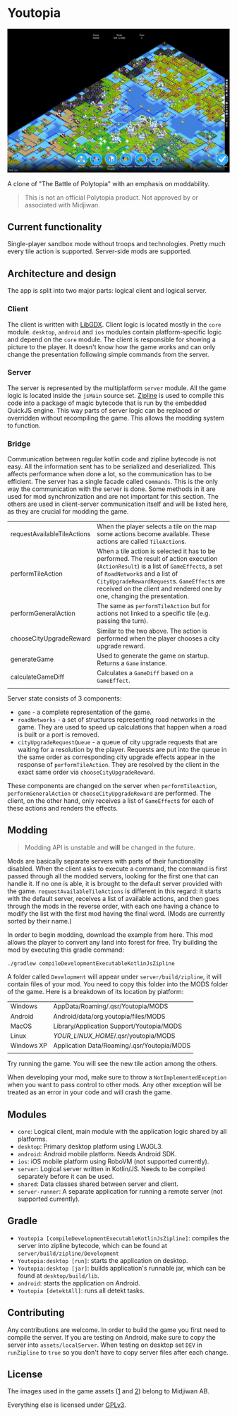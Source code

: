 # Youtopia

![screenshot](images/screenshot.png)

A clone of "The Battle of Polytopia" with an emphasis on moddability.

> This is not an official Polytopia product. Not approved by or associated with Midjiwan.

## Current functionality

Single-player sandbox mode without troops and technologies.
Pretty much every tile action is supported.
Server-side mods are supported.

## Architecture and design

The app is split into two major parts: logical client and logical server.

### Client

The client is written with [LibGDX](https://libgdx.com/).
Client logic is located mostly in the `core` module.
`desktop`, `android` and `ios` modules contain platform-specific logic and depend on the `core` module.
The client is responsible for showing a picture to the player.
It doesn't know how the game works and can only change the presentation following simple commands from the server.

### Server

The server is represented by the multiplatform `server` module.
All the game logic is located inside the `jsMain` source set.
[Zipline](https://github.com/cashapp/zipline) is used to compile this code into a package of magic bytecode that is run by the embedded QuickJS engine.
This way parts of server logic can be replaced or overridden without recompiling the game.
This allows the modding system to function.

### Bridge

Communication between regular kotlin code and zipline bytecode is not easy.
All the information sent has to be serialized and deserialized.
This affects performance when done a lot, so the communication has to be efficient.
The server has a single facade called `Commands`.
This is the only way the communication with the server is done.
Some methods in it are used for mod synchronization and are not important for this section.
The others are used in client-server communication itself and will be listed here, as they are crucial for modding the game.

|                             |                                                                                                                                                                                                                                                                                                    |
|-----------------------------|----------------------------------------------------------------------------------------------------------------------------------------------------------------------------------------------------------------------------------------------------------------------------------------------------|
| requestAvailableTileActions | When the player selects a tile on the map some actions become available. These actions are called `TileAction`s.                                                                                                                                                                                   |
| performTileAction           | When a tile action is selected it has to be performed. The result of action execution (`ActionResult`) is a list of `GameEffect`s, a set of `RoadNetwork`s and a list of `CityUpgradeRewardRequest`s. `GameEffect`s are received on the client and rendered one by one, changing the presentation. |
| performGeneralAction        | The same as `performTileAction` but for actions not linked to a specific tile (e.g. passing the turn).                                                                                                                                                                                             |
| chooseCityUpgradeReward     | Similar to the two above. The action is performed when the player chooses a city upgrade reward.                                                                                                                                                                                                   |
| generateGame                | Used to generate the game on startup. Returns a `Game` instance.                                                                                                                                                                                                                                   |
| calculateGameDiff           | Calculates a `GameDiff` based on a `GameEffect`.                                                                                                                                                                                                                                                   |
|                             |                                                                                                                                                                                                                                                                                                    |

Server state consists of 3 components:
- `game` - a complete representation of the game.
- `roadNetworks` - a set of structures representing road networks in the game. They are used to speed up calculations that happen when a road is built or a port is removed.
- `cityUpgradeRequestQueue` - a queue of city upgrade requests that are waiting for a resolution by the player. Requests are put into the queue in the same order as corresponding city upgrade effects appear in the response of `performTileAction`. They are resolved by the client in the exact same order via `chooseCityUpgradeReward`.

These components are changed on the server when `performTileAction`, `performGeneralAction` or `chooseCityUpgradeReward` are performed.
The client, on the other hand, only receives a list of `GameEffect`s for each of these actions and renders the effects.

## Modding

> Modding API is unstable and **will** be changed in the future.

Mods are basically separate servers with parts of their functionality disabled.
When the client asks to execute a command, the command is first passed through all the modded servers, looking for the first one that can handle it. If no one is able, it is brought to the default server provided with the game.
`requestAvailableTileActions` is different in this regard: it starts with the default server, receives a list of available actions, and then goes through the mods in the reverse order, with each one having a chance to modify the list with the first mod having the final word.
(Mods are currently sorted by their name.)

In order to begin modding, download the example from here.
This mod allows the player to convert any land into forest for free.
Try building the mod by executing this gradle command:
```
./gradlew compileDevelopmentExecutableKotlinJsZipline
```
A folder called `Development` will appear under `server/build/zipline`, it will contain files of your mod.
You need to copy this folder into the MODS folder of the game.
Here is a breakdown of its location by platform:

|            |                                             |
|------------|---------------------------------------------|
| Windows    | AppData/Roaming/.qsr/Youtopia/MODS          |
| Android    | Android/data/org.youtopia/files/MODS        |
| MacOS      | Library/Application Support/Youtopia/MODS   |
| Linux      | *YOUR_LINUX_HOME*/.qsr/youtopia/MODS        |
| Windows XP | Application Data/Roaming/.qsr/Youtopia/MODS |
|            |                                             |

Try running the game. You will see the new tile action among the others.

When developing your mod, make sure to throw a `NotImplementedException` when you want to pass control to other mods.
Any other exception will be treated as an error in your code and will crash the game.

## Modules

- `core`: Logical client, main module with the application logic shared by all platforms.
- `desktop`: Primary desktop platform using LWJGL3.
- `android`: Android mobile platform. Needs Android SDK.
- `ios`: iOS mobile platform using RoboVM (not supported currently).
- `server`: Logical server written in Kotlin/JS. Needs to be compiled separately before it can be used.
- `shared`: Data classes shared between server and client.
- `server-runner`: A separate application for running a remote server (not supported currently).

## Gradle

- `Youtopia [compileDevelopmentExecutableKotlinJsZipline]`: compiles the server into zipline bytecode, which can be found at `server/build/zipline/Development`
- `Youtopia:desktop [run]`: starts the application on desktop.
- `Youtopia:desktop [jar]`: builds application's runnable jar, which can be found at `desktop/build/lib`.
- `android`: starts the application on Android.
- `Youtopia [detektAll]`: runs all detekt tasks.

## Contributing

Any contributions are welcome.
In order to build the game you first need to compile the server.
If you are testing on Android, make sure to copy the server into `assets/localServer`.
When testing on desktop set `DEV` in `runZipline` to `true` so you don't have to copy server files after each change.

## License

The images used in the game assets ([1](/assets/visuals.png) and [2](/assets/map_ui_visuals.png)) belong to Midjiwan AB.

Everything else is licensed under [GPLv3](/LICENSE.md).

